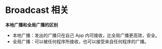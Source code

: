 # Broadcast 相关

**本地广播和全局广播的区别**

* 本地广播：发出的广播只在自己 App 内可接收，比全局广播更高效，安全。
* 全局广播：可以被任何程序所接收，也可以接受来自任何程序的广播。

